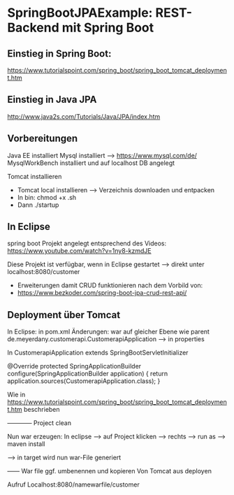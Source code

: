 # SpringBootJPAExample: REST-Backend mit Spring Boot

## Einstieg in Spring Boot:
https://www.tutorialspoint.com/spring_boot/spring_boot_tomcat_deployment.htm

## Einstieg in Java JPA
http://www.java2s.com/Tutorials/Java/JPA/index.htm



## Vorbereitungen
Java EE installiert
Mysql installiert —> https://www.mysql.com/de/ 
MysqlWorkBench installiert und auf localhost DB angelegt

Tomcat installieren
- Tomcat local installieren —> Verzeichnis downloaden und entpacken
- In bin: chmod +x .sh
- Dann ./startup


## In Eclipse
spring boot Projekt angelegt entsprechend des Videos:
https://www.youtube.com/watch?v=1ny8-kzmdJE

Diese Projekt ist verfügbar, wenn in Eclipse gestartet —> direkt unter localhost:8080/customer


- Erweiterungen damit CRUD funktionieren nach dem Vorbild von:
- https://www.bezkoder.com/spring-boot-jpa-crud-rest-api/


## Deployment über Tomcat

In Eclipse: in pom.xml Änderungen:
<packaging>war</packaging> auf gleicher Ebene wie parent
<start-class>de.meyerdany.customerapi.CustomerapiApplication</start-class> —> in properties

In CustomerapiApplication
 extends SpringBootServletInitializer  

@Override
	protected SpringApplicationBuilder configure(SpringApplicationBuilder application) {
	    return application.sources(CustomerapiApplication.class);
	}

Wie in https://www.tutorialspoint.com/spring_boot/spring_boot_tomcat_deployment.htm beschrieben

————
Project clean

Nun war erzeugen:
In eclipse —> auf Project klicken —> rechts —> run as —> maven install

—> in target wird nun war-File generiert

——
War file ggf. umbenennen und kopieren
Von Tomcat aus deployen

Aufruf 
Localhost:8080/namewarfile/customer

